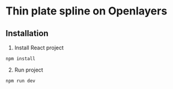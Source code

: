 # Thin plate spline on Openlayers





## Installation
1.  Install React project
```cookie
npm install
```
2. Run project
```cookie
npm run dev
```

